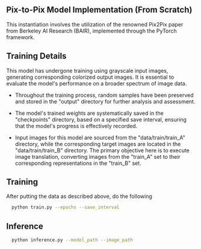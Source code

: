 
## Pix-to-Pix Model Implementation (From Scratch)

This instantiation involves the utilization of the renowned Pix2Pix paper from Berkeley AI Research (BAIR), implemented through the PyTorch framework.
## Training Details
This model has undergone training using grayscale input images, generating corresponding colorized output images. It is essential to evaluate the model's performance on a broader spectrum of image data.

* Throughout the training process, random samples have been preserved and stored in the "output" directory for further analysis and assessment.

* The model's trained weights are systematically saved in the "checkpoints" directory, based on a specified save interval, ensuring that the model's progress is effectively recorded.

* Input images for this model are sourced from the "data/train/train_A" directory, while the corresponding target images are located in the "data/train/train_B" directory. The primary objective here is to execute image translation, converting images from the "train_A" set to their corresponding representations in the "train_B" set.

## Training

After putting the data as described above, do the following

```bash
  python train.py --epochs --save_interval
```

## Inference

```bash
  python inference.py --model_path --image_path
```
